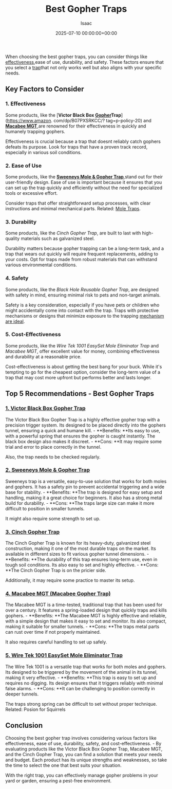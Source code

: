﻿---
title: Best Gopher Traps
description: When choosing the best gopher traps, you can consider things like effectiveness , ease of use, durability, and safety. These factors ensure that you select a...
slug: /best-gopher-traps/
date: 2025-07-10 00:00:00+00:00
lastmod: 2025-07-10 00:00:00+03:00
author: Isaac
categories:
- Gopher
- Product Reviews
tags:
- gopher
- trap
- reviewed
layout: post
---

When choosing the best gopher traps, you can consider things like [effectiveness](http://ipm.ucanr.edu/PMG/PESTNOTES/pn7433.html),ease of use, durability, and safety. These factors ensure that you select a [trap](https://pestpolicy.com/best-fly-trap/)that not only works well but also aligns with your specific needs.

##  Key Factors to Consider

###  **1. Effectiveness**

Some products, like the [**Victor Black Box [Gopher](https://pestpolicy.com/best-gopher-poison/)Trap**](https://www.amazon. com/dp/B07PXSRKCC/? tag=p-policy-20) and [**Macabee MGT**](https://www.amazon.com/dp/B00004RA58/?tag=p-policy-20),are renowned for their effectiveness in quickly and humanely trapping gophers.

Effectiveness is crucial because a trap that doesnt reliably catch gophers defeats its purpose. Look for traps that have a proven track record, especially in various soil conditions.

###  **2. Ease of Use**

Some products, like the [**Sweeneys Mole & Gopher Trap**](https://www.amazon.com/dp/B000ZONYPE/?tag=p-policy-20),stand out for their user-friendly design. Ease of use is important because it ensures that you can set up the trap quickly and efficiently without the need for specialized tools or excessive effort.

Consider traps that offer straightforward setup processes, with clear instructions and minimal mechanical parts. Related: [Mole Traps](https://pestpolicy.com/best-mole-traps/).

###  **3. Durability**

Some products, like the *Cinch Gopher Trap*, are built to last with high-quality materials such as galvanized steel.

Durability matters because gopher trapping can be a long-term task, and a trap that wears out quickly will require frequent replacements, adding to your costs. Opt for traps made from robust materials that can withstand various environmental conditions.

###  **4. Safety**

Some products, like the *Black Hole Reusable Gopher Trap*, are designed with safety in mind, ensuring minimal risk to pets and non-target animals.

Safety is a key consideration, especially if you have pets or children who might accidentally come into contact with the trap. Traps with protective mechanisms or designs that minimize exposure to the trapping [mechanism are ideal](https://extension.colostate.edu/topic-areas/natural-resources/managing-pocket-gophers-6-515/).

###  **5. Cost-Effectiveness**

Some products, like the *Wire Tek 1001 EasySet Mole Eliminator Trap* and *Macabee MGT*, offer excellent value for money, combining effectiveness and durability at a reasonable price.

Cost-effectiveness is about getting the best bang for your buck. While it's tempting to go for the cheapest option, consider the long-term value of a trap that may cost more upfront but performs better and lasts longer.

##  Top 5 Recommendations - Best Gopher Traps

###  [**1. Victor Black Box Gopher Trap**](https://www.amazon.com/dp/B07PXSRKCC/?tag=p-policy-20)

The Victor Black Box Gopher Trap is a highly effective gopher trap with a precision trigger system. Its designed to be placed directly into the gophers tunnel, ensuring a quick and humane kill. - **Benefits: **Its easy to use, with a powerful spring that ensures the gopher is caught instantly. The black box design also makes it discreet. - **Cons: **It may require some trial and error to place correctly in the tunnel.

Also, the trap needs to be checked regularly.

###  [**2. Sweeneys Mole & Gopher Trap**](https://www.amazon.com/dp/B000ZONYPE/?tag=p-policy-20)

Sweeneys trap is a versatile, easy-to-use solution that works for both moles and gophers. It has a safety pin to prevent accidental triggering and a wide base for stability. - **Benefits: **The trap is designed for easy setup and handling, making it a great choice for beginners. It also has a strong metal build for durability. - **Cons: **The traps large size can make it more difficult to position in smaller tunnels.

It might also require some strength to set up.

###  [**3. Cinch Gopher Trap**](https://www.amazon.com/dp/B00G5KHHUA/?tag=p-policy-20)

The Cinch Gopher Trap is known for its heavy-duty, galvanized steel construction, making it one of the most durable traps on the market. Its available in different sizes to fit various gopher tunnel dimensions. - **Benefits: **The durability of this trap ensures long-term use, even in tough soil conditions. Its also easy to set and highly effective. - **Cons: **The Cinch Gopher Trap is on the pricier side.

Additionally, it may require some practice to master its setup.

###  [**4. Macabee MGT (Macabee Gopher Trap)**](https://www.amazon.com/dp/B00004RA58/?tag=p-policy-20)

The Macabee MGT is a time-tested, traditional trap that has been used for over a century. It features a spring-loaded design that quickly traps and kills gophers. - **Benefits: **The Macabee MGT is highly effective and reliable, with a simple design that makes it easy to set and monitor. Its also compact, making it suitable for smaller tunnels. - **Cons: **The traps metal parts can rust over time if not properly maintained.

It also requires careful handling to set up safely.

###  [**5. Wire Tek 1001 EasySet Mole Eliminator Trap**](https://www.amazon.com/dp/B000SDKGC6/?tag=p-policy-20)

The Wire Tek 1001 is a versatile trap that works for both moles and gophers. Its designed to be triggered by the movement of the animal in its tunnel, making it very effective. - **Benefits: **This trap is easy to set up and requires no digging. Its design ensures that it triggers reliably with minimal false alarms. - **Cons: **It can be challenging to position correctly in deeper tunnels.

The traps strong spring can be difficult to set without proper technique. Related: Posion for Squirrels

##  Conclusion

Choosing the best gopher trap involves considering various factors like effectiveness, ease of use, durability, safety, and cost-effectiveness. - By evaluating products like the Victor Black Box Gopher Trap, Macabee MGT, and the Cinch Gopher Trap, you can find a solution that meets your needs and budget. Each product has its unique strengths and weaknesses, so take the time to select the one that best suits your situation.

With the right trap, you can effectively manage gopher problems in your yard or garden, ensuring a pest-free environment.

